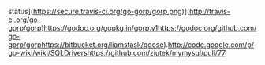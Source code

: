 status](https://secure.travis-ci.org/go-gorp/gorp.png)](http://travis-ci.org/go-gorp/gorp)https://godoc.org/gopkg.in/gorp.v1https://godoc.org/github.com/go-gorp/gorphttps://bitbucket.org/liamstask/goose).http://code.google.com/p/go-wiki/wiki/SQLDrivershttps://github.com/ziutek/mymysql/pull/77